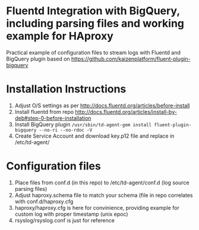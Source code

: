 # Fluentd Integration with BigQuery, including parsing files and working example for HAproxy
Practical example of configuration files to stream logs with Fluentd and BigQuery plugin based on https://github.com/kaizenplatform/fluent-plugin-bigquery

# Installation Instructions
1. Adjust O/S settings as per http://docs.fluentd.org/articles/before-install
2. Install fluentd from repo http://docs.fluentd.org/articles/install-by-deb#step-0-before-installation
3. Install BigQuery plugin `/usr/sbin/td-agent-gem install fluent-plugin-bigquery --no-ri --no-rdoc -V`
4. Create Service Account and download key.p12 file and replace in /etc/td-agent/

# Configuration files
1. Place files from conf.d (in this repo) to /etc/td-agent/conf.d (log source parsing files) 
2. Adjust haproxy.schema file to match your schema (file in repo correlates with conf.d/haproxy.cfg
3. haproxy/haproxy.cfg is here for convinience, providing example for custom log with proper timestamp (unix epoc)
4. rsyslog/rsyslog.conf is just for reference
